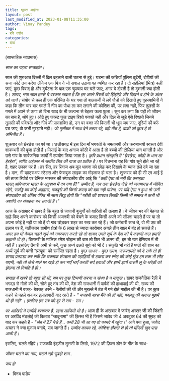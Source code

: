 ```yaml
---
title: घूमता आईना
layout: post
last_modified_at: 2023-01-08T11:35:00
author: Vinay Pandey
tags:
- रवि दर्शन
categories:
- दीर्घ
---
```

(साप्ताहिक नवप्रयास)

*साल का पहला सप्ताहांत।*

साल की शुरुआत दिल्ली में दिल दहलाने वाली घटना से हुई। घटना की कड़ियाँ पुलिस ढूढेंगी, दोषियों की सजा कोर्ट तय करेगा लेकिन  एक मित्र ने जो सवाल उठाया वह व्यथित कर रहा है। दो सहेलियां (मित्र) कहीं जाएं, कुछ विवाद हो और दुर्घटना के बाद एक चुपचाप घर चले जाए, अगर ये दोस्ती है तो दुश्मनी क्या होती है। *शायद, नया साल हमसे ये दरकार रखता है कि हम अपने रिश्तों को झिंझोड़े और दिखने व होने के अंतर को जानें।*  संयोग से कल ही एक परिचित के घर गया तो बालकनी में लगे पौधों को दिखाते हुए गृहस्वामिनी ने कहा कि तीन चार बार गमले में नीम का पौधा ला कर लगाने की कोशिश की, पर लगा नही, फिर तुलसी के गमले में अपने से ऊगा तो बिना खाद के भी कल्पना से बेहतर फला फुला। सुन कर लगा कि यही तो जीवन का सच है, थोपे हुए / ओढ़े हुए फ़ास्ट फूड टाइप रिश्ते पनपते नही और दिल से जुड़े ऐसे रिश्तते जिनमे तुलसी की पवित्रता और नीम की प्राणशक्ति हो, उन पर वक्त की कितनी भी धूल जम जाए, दूरियों की बर्फ पड जाए, वो कभी मुरझाते नही। *जो मुसीबत में साथ देने तत्पर रहे, वही मीत है, बाकी जो कुछ है वो अभिनीत है।*

शुक्रवार को छेरछेरा का पर्व था। छत्तीसगढ़ में इस दिन माँ भगवती के ममतामयी और करुणामयी स्वरूप देवी शाकम्भरी की पूजा होती है। मिसाई के बाद अनाज कोठी में आता है तो बच्चों की टोलियां धान मांगती है और उसे गांव के सार्वजनिक कार्यों में उपयोग किया जाता है। *कृषि प्रधान संस्कृति में "छेरछेरा, कोठी के धान ला हेरहेरा", व्यष्टि अहंकार से समष्टि शिव की यात्रा का प्रतीक है।* पर विडम्बना यह कि गांव सूने होते जा रहें है, शहर उफान पर हैं। हर रीत, हर रिवाज अब मूल भावना को छोड़ कर दिखावे के ब्याज तले दबे जा रहा है। दान, भी व्हाट्सअप स्टेटस और फेसबुक लाइक का मोहताज हो चला है। शुक्रवार को ही सी एम आई ई की ताजा रिपोर्ट पर दैनिक भास्कर की संपादकीय टीप आई कि _"कहीं ऐसा तो नही कि कराहता भारत,अभिजात्य भारत के अट्टहास में दब गया है?"_ *उम्मीद है, जब तक छेरछेरा जैसे पर्व जनमानस में जीवित रहेंगे, सम्रद्धि का कोई अट्टहास, मजबूरी की किसी कराह को दबा नही पायेगा, पर यदि ऐसा न हुआ तो उसी संपादकीय की अंतिम पंक्ति भी सत्य सिद्ध होगी कि _"गरीबी की शाश्वत स्थिति किसी भी समाज मे कभी भी अशांति का संवाहक बन सकती है।"_* 

आज के अखबार में खबर है कि बहुत से जापानी बुजुर्गों को वारिसों की तलाश हैं। वे जीवन भर की मेहनत से खड़े किए अपने कारोबार को किसी अजनबी को बेचने के बजाए किसी अपने को सौंपना चाहते हैं पर या तो अपना कोई है नही या जो हैं वो गांव छोड़कर शहर का रुख कर रहे हैं। जो कर्मचारी साथ थे, वो भी उम्र की ढलान पर हैं, नतीजतन ग्रामीण क्षेत्रों के 6 लाख से ज्यादा कारोबार अगले तीन साल में बंद हो सकते हैं। *अगर हम भी केवल चढ़ते सूर्य को नमस्कार करते रहे तो शायद उगते सूर्य के देश की ये कहानी कल हमारी कहानी भी हो।* बिसलरी के मालिक रमेश चौहान की बात तो फिर भी अलग थी, हम तो उस हैसियत में भी नही हैं। इसलिए तैयारी अभी से करें, कुछ अर्ध्य ढलते सूर्य को भी दें। संकृति भी यही है षष्ठी की शाम का अर्ध्य सूर्य की पत्नी "प्रत्यूषा' को सर्मपित रहता है। *कुछ साधन - कुछ समय, जरूरतमंदों को दे सकें तो ही शायद प्रत्याशा कर सकें कि  चकमक संपन्नता की पहाड़ियों से टकरा कर स्नेह की कोई गूंज हम तक भी लौट पाएगी, नही तो ऊंचे माले पर खड़े हो कर भाएँ भाएँ करती सर्द हवाओं और झायें झायें करती लू के थपेड़ों को झेलना तो नियति है ही।* 

*सप्ताह में खबरें तो बहुत सी थीं, सब पर कुछ टिप्पणी करना न संभव है न माकूल।* खबर राजनैतिक रैली में भगदड़ से मौतों की थी, सोते हुए तंत्र की थी, देश की राजधानी में पार्षदों की हाथापाई की थी, राज्य की राजधानी में वजह- बेवजह धरने - रैलीयों की थी और मुहल्ले में ठंड में गर्म होते माहौल की भी है। पर कुछ कहने से पहले अकबर इलाहाबादी याद आते हैं - _" मजहबी बहस मैंने की ही नही, फालतू की अकल मुझमें थी ही नही"।_  *इसलिए इन सब को दूर  से राम - राम।*

*पर आखिरी में उम्मीदें बरकरार हैं, रहना लाजिमी भी है।* आज ही के अखबार में जावेद अख्तर जी की जिंदगी पर अरविंद मंडलोई की किताब "जादूनामा" की क़िस्त भी है जिसमे जावेद जी 4 अक्टूबर 64 की सुबह को याद कर कहते हैं - _"जेब में 27 पैसे हैं .. कभी 28 भी आ गए तो फायदे में रहूंगा।"_ आगे क्या हुआ, जावेद अख्तर ने क्या मुकाम बनाये, सब जानते हैं। *उम्मीद कायम रहे, कोशिश हौसले से हो तो मंजिलें खुद पास आती हैं।*

इसलिए, चलते रहिये। राजकवि इंद्रजीत तुलसी के लिखे, 1972 की फ़िल्म शोर के गीत के साथ-

_जीवन चलने का नाम,_
 _चलते रहो सुबहो शाम.._

*जय हो*

- विनय पांडेय


